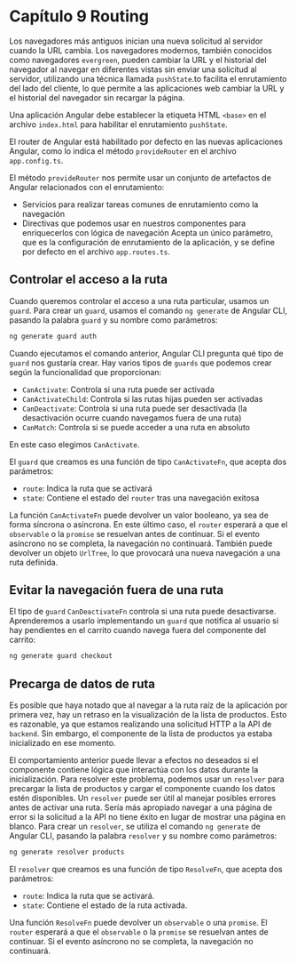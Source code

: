 # Capítulo 9 Routing

Los navegadores más antiguos inician una nueva solicitud al servidor cuando la URL cambia. Los navegadores modernos, también conocidos como navegadores `evergreen`, pueden cambiar la URL y el historial del navegador al navegar en diferentes vistas sin enviar una solicitud al servidor, utilizando una técnica llamada `pushState`.to facilita el enrutamiento del lado del cliente, lo que permite a las aplicaciones web cambiar la URL y el historial del navegador sin recargar la página.

Una aplicación Angular debe establecer la etiqueta HTML `<base>` en el archivo `index.html` para habilitar el enrutamiento `pushState`.

El router de Angular está habilitado por defecto en las nuevas aplicaciones Angular, como lo indica el método `provideRouter` en el archivo `app.config.ts`.

El método `provideRouter` nos permite usar un conjunto de artefactos de Angular relacionados con el enrutamiento:

- Servicios para realizar tareas comunes de enrutamiento como la navegación
- Directivas que podemos usar en nuestros componentes para enriquecerlos con lógica de navegación
  Acepta un único parámetro, que es la configuración de enrutamiento de la aplicación, y se define por defecto en el archivo `app.routes.ts`.

## Controlar el acceso a la ruta

Cuando queremos controlar el acceso a una ruta particular, usamos un `guard`. Para crear un `guard`, usamos el comando `ng generate` de Angular CLI, pasando la palabra `guard` y su nombre como parámetros:

```bash
ng generate guard auth
```
Cuando ejecutamos el comando anterior, Angular CLI pregunta qué tipo de `guard` nos gustaría crear. Hay varios tipos de `guards` que podemos crear según la funcionalidad que proporcionan:
* `CanActivate`: Controla si una ruta puede ser activada
* `CanActivateChild`: Controla si las rutas hijas pueden ser activadas
* `CanDeactivate`: Controla si una ruta puede ser desactivada (la desactivación ocurre cuando navegamos fuera de una ruta)
* `CanMatch`: Controla si se puede acceder a una ruta en absoluto

En este caso elegimos `CanActivate`.

El `guard` que creamos es una función de tipo `CanActivateFn`, que acepta dos parámetros:
* `route`: Indica la ruta que se activará
* `state`: Contiene el estado del `router` tras una navegación exitosa

La función `CanActivateFn` puede devolver un valor booleano, ya sea de forma síncrona o asíncrona. En este último caso, el `router` esperará a que el `observable` o la `promise` se resuelvan antes de continuar. Si el evento asíncrono no se completa, la navegación no continuará. También puede devolver un objeto `UrlTree`, lo que provocará una nueva navegación a una ruta definida.
## Evitar la navegación fuera de una ruta

El tipo de `guard` `CanDeactivateFn` controla si una ruta puede desactivarse. Aprenderemos a usarlo implementando un `guard` que notifica al usuario si hay pendientes en el carrito cuando navega fuera del componente del carrito:

```bash
ng generate guard checkout
```

## Precarga de datos de ruta

Es posible que haya notado que al navegar a la ruta raíz de la aplicación por primera vez,
hay un retraso en la visualización de la lista de productos. Esto es razonable, ya que estamos realizando una solicitud HTTP a la API de `backend`. Sin embargo, el componente de la lista de productos ya estaba inicializado en ese momento.

El comportamiento anterior puede llevar a efectos no deseados si el componente contiene lógica que interactúa con los datos durante la inicialización. Para resolver este problema, podemos usar un `resolver` para precargar la
lista de productos y cargar el componente cuando los datos estén disponibles.
Un `resolver` puede ser útil al manejar posibles errores antes de activar una ruta. Sería
más apropiado navegar a una página de error si la solicitud a la API no tiene éxito
en lugar de mostrar una página en blanco.
Para crear un `resolver`, se utiliza el comando `ng generate` de Angular CLI, pasando la palabra `resolver` y su nombre como parámetros:

```bash
ng generate resolver products
```

El `resolver` que creamos es una función de tipo `ResolveFn`, que acepta dos parámetros:

* `route`: Indica la ruta que se activará.
* `state`: Contiene el estado de la ruta activada.

Una función `ResolveFn` puede devolver un `observable` o una `promise`. El `router` esperará
a que el `observable` o la `promise` se resuelvan antes de continuar. Si el evento asíncrono
no se completa, la navegación no continuará.



